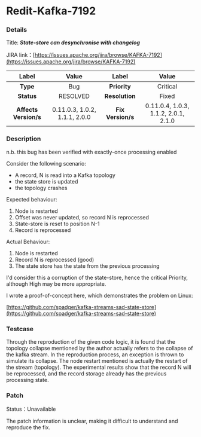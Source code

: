 # Redit-Kafka-7192

### Details

Title: ***State-store can desynchronise with changelog***

JIRA link：[https://issues.apache.org/jira/browse/KAFKA-7192](https://issues.apache.org/jira/browse/KAFKA-7192)

|         Label         |        Value        |      Label      |         Value          |
|:---------------------:|:-------------------:|:---------------:|:----------------------:|
|       **Type**        |         Bug         |  **Priority**   |         Critical          |
|      **Status**       |      RESOLVED       | **Resolution**  |         Fixed          |
| **Affects Version/s** | 0.11.0.3, 1.0.2, 1.1.1, 2.0.0 | **Fix Version/s** | 0.11.0.4, 1.0.3, 1.1.2, 2.0.1, 2.1.0 |

### Description

n.b. this bug has been verified with exactly-once processing enabled

Consider the following scenario:

- A record, N is read into a Kafka topology
- the state store is updated
- the topology crashes


Expected behaviour:

1. Node is restarted
2. Offset was never updated, so record N is reprocessed
3. State-store is reset to position N-1
4. Record is reprocessed


Actual Behaviour:

1. Node is restarted
2. Record N is reprocessed (good)
3. The state store has the state from the previous processing

I'd consider this a corruption of the state-store, hence the critical Priority, although High may be more appropriate.

I wrote a proof-of-concept here, which demonstrates the problem on Linux:

[https://github.com/spadger/kafka-streams-sad-state-store](https://github.com/spadger/kafka-streams-sad-state-store)

### Testcase

Through the reproduction of the given code logic, it is found that the topology collapse mentioned by the author actually refers to the collapse of the kafka stream. In the reproduction process, an exception is thrown to simulate its collapse. The node restart mentioned is actually the restart of the stream (topology). The experimental results show that the record N will be reprocessed, and the record storage already has the previous processing state.

### Patch

Status：Unavailable

The patch information is unclear, making it difficult to understand and reproduce the fix.
